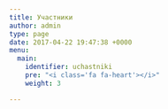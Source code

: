 ```yaml
---
title: Участники
author: admin
type: page
date: 2017-04-22 19:47:38 +0000
menu:
  main:
    identifier: uchastniki
    pre: "<i class='fa fa-heart'></i>"
    weight: 3

---
```

